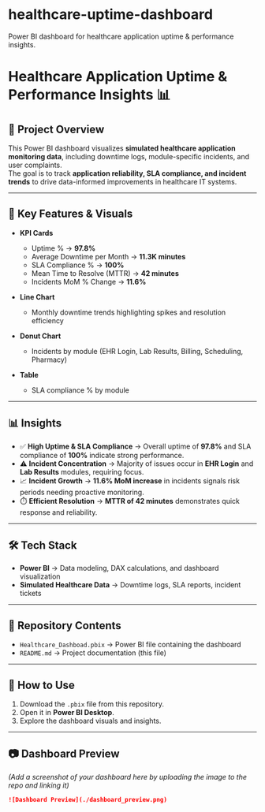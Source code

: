# healthcare-uptime-dashboard
Power BI dashboard for healthcare application uptime &amp; performance insights.
# Healthcare Application Uptime & Performance Insights 📊

## 📌 Project Overview
This Power BI dashboard visualizes **simulated healthcare application monitoring data**, including downtime logs, module-specific incidents, and user complaints.  
The goal is to track **application reliability, SLA compliance, and incident trends** to drive data-informed improvements in healthcare IT systems.  

---

## 🔑 Key Features & Visuals
- **KPI Cards**
  - Uptime % → **97.8%**
  - Average Downtime per Month → **11.3K minutes**
  - SLA Compliance % → **100%**
  - Mean Time to Resolve (MTTR) → **42 minutes**
  - Incidents MoM % Change → **11.6%**

- **Line Chart**
  - Monthly downtime trends highlighting spikes and resolution efficiency

- **Donut Chart**
  - Incidents by module (EHR Login, Lab Results, Billing, Scheduling, Pharmacy)

- **Table**
  - SLA compliance % by module  

---

## 📊 Insights
- ✅ **High Uptime & SLA Compliance** → Overall uptime of **97.8%** and SLA compliance of **100%** indicate strong performance.  
- ⚠️ **Incident Concentration** → Majority of issues occur in **EHR Login** and **Lab Results** modules, requiring focus.  
- 📈 **Incident Growth** → **11.6% MoM increase** in incidents signals risk periods needing proactive monitoring.  
- ⏱️ **Efficient Resolution** → **MTTR of 42 minutes** demonstrates quick response and reliability.  

---

## 🛠️ Tech Stack
- **Power BI** → Data modeling, DAX calculations, and dashboard visualization  
- **Simulated Healthcare Data** → Downtime logs, SLA reports, incident tickets  

---

## 📂 Repository Contents
- `Healthcare_Dashboad.pbix` → Power BI file containing the dashboard  
- `README.md` → Project documentation (this file)  

---

## 🚀 How to Use
1. Download the `.pbix` file from this repository.  
2. Open it in **Power BI Desktop**.  
3. Explore the dashboard visuals and insights.  

---

## 📷 Dashboard Preview
*(Add a screenshot of your dashboard here by uploading the image to the repo and linking it)*  

```markdown
![Dashboard Preview](./dashboard_preview.png)
